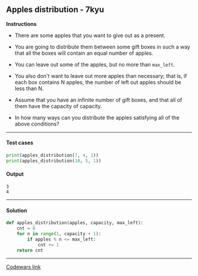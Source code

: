 ## Apples distribution - 7kyu

**Instructions**

- There are some apples that you want to give out as a present.

- You are going to distribute them between some gift boxes in such a way that all the boxes will contain an equal number of apples.

- You can leave out some of the apples, but no more than `max_left`.

- You also don't want to leave out more apples than necessary; that is, if each box contains N apples, the number of left out apples should be less than N.

- Assume that you have an infinite number of gift boxes, and that all of them have the capacity of capacity.

- In how many ways can you distribute the apples satisfying all of the above conditions?

---

#### Test cases

```python
print(apples_distribution(7, 4, 1))
print(apples_distribution(10, 5, 1))
```

#### Output
```
3
4
```

---

#### Solution

```python
def apples_distribution(apples, capacity, max_left):
    cnt = 0
    for n in range(1, capacity + 1):
        if apples % n <= max_left:
            cnt += 1
    return cnt
```

---

[Codewars link](https://www.codewars.com/kata/590fca79b5f8a69285000465)
